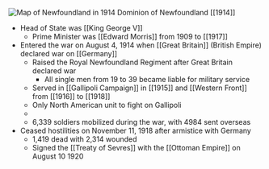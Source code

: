 
![Map of Newfoundland in 1914](https://nzhistory.govt.nz/files/styles/fullsize/public/Newfoundland_1000.jpg?itok=fbAu7IdY)
Dominion of Newfoundland [[1914]]

- Head of State was [[King George V]]
	- Prime Minister was [[Edward Morris]] from 1909 to [[1917]]
- Entered the war on August 4, 1914 when [[Great Britain]] (British Empire) declared war on [[Germany]]
	- Raised the Royal Newfoundland Regiment after Great Britain declared war
		- All single men from 19 to 39 became liable for military service
	- Served in [[Gallipoli Campaign]] in [[1915]] and [[Western Front]] from [[1916]] to [[1918]]
	- Only North American unit to fight on Gallipoli
	- 
	- 6,339 soldiers mobilized during the war, with 4984 sent overseas
- Ceased hostilities on November 11, 1918 after armistice with Germany
	- 1,419 dead with 2,314 wounded
	-  Signed the [[Treaty of Sevres]] with the [[Ottoman Empire]] on August 10 1920